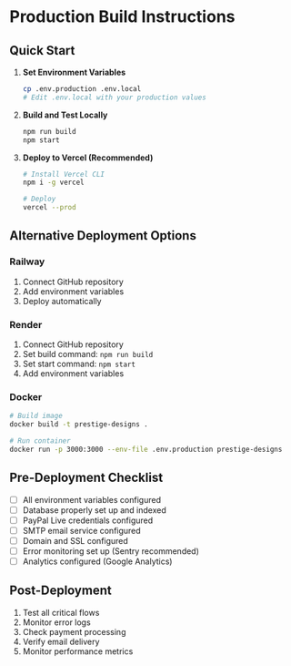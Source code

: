 # Production Build Instructions

## Quick Start

1. **Set Environment Variables**
   ```bash
   cp .env.production .env.local
   # Edit .env.local with your production values
   ```

2. **Build and Test Locally**
   ```bash
   npm run build
   npm start
   ```

3. **Deploy to Vercel (Recommended)**
   ```bash
   # Install Vercel CLI
   npm i -g vercel
   
   # Deploy
   vercel --prod
   ```

## Alternative Deployment Options

### Railway
1. Connect GitHub repository
2. Add environment variables
3. Deploy automatically

### Render
1. Connect GitHub repository  
2. Set build command: `npm run build`
3. Set start command: `npm start`
4. Add environment variables

### Docker
```bash
# Build image
docker build -t prestige-designs .

# Run container
docker run -p 3000:3000 --env-file .env.production prestige-designs
```

## Pre-Deployment Checklist

- [ ] All environment variables configured
- [ ] Database properly set up and indexed
- [ ] PayPal Live credentials configured
- [ ] SMTP email service configured
- [ ] Domain and SSL configured
- [ ] Error monitoring set up (Sentry recommended)
- [ ] Analytics configured (Google Analytics)

## Post-Deployment

1. Test all critical flows
2. Monitor error logs
3. Check payment processing
4. Verify email delivery
5. Monitor performance metrics
